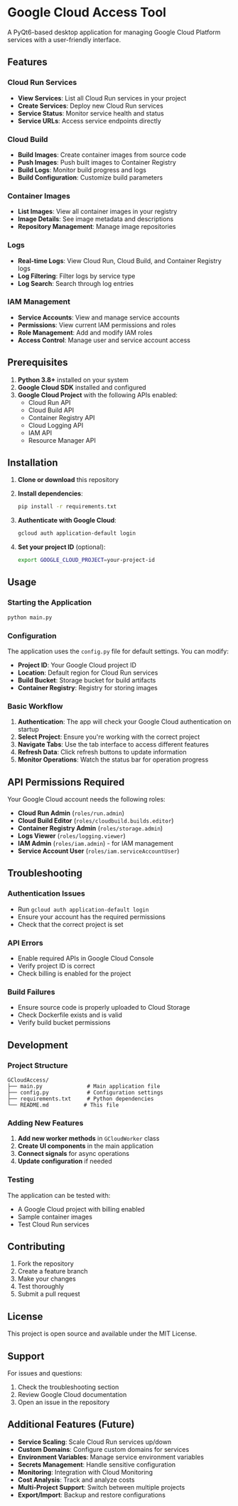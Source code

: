 # Google Cloud Access Tool

A PyQt6-based desktop application for managing Google Cloud Platform services with a user-friendly interface.

## Features

### Cloud Run Services
- **View Services**: List all Cloud Run services in your project
- **Create Services**: Deploy new Cloud Run services
- **Service Status**: Monitor service health and status
- **Service URLs**: Access service endpoints directly

### Cloud Build
- **Build Images**: Create container images from source code
- **Push Images**: Push built images to Container Registry
- **Build Logs**: Monitor build progress and logs
- **Build Configuration**: Customize build parameters

### Container Images
- **List Images**: View all container images in your registry
- **Image Details**: See image metadata and descriptions
- **Repository Management**: Manage image repositories

### Logs
- **Real-time Logs**: View Cloud Run, Cloud Build, and Container Registry logs
- **Log Filtering**: Filter logs by service type
- **Log Search**: Search through log entries

### IAM Management
- **Service Accounts**: View and manage service accounts
- **Permissions**: View current IAM permissions and roles
- **Role Management**: Add and modify IAM roles
- **Access Control**: Manage user and service account access

## Prerequisites

1. **Python 3.8+** installed on your system
2. **Google Cloud SDK** installed and configured
3. **Google Cloud Project** with the following APIs enabled:
   - Cloud Run API
   - Cloud Build API
   - Container Registry API
   - Cloud Logging API
   - IAM API
   - Resource Manager API

## Installation

1. **Clone or download** this repository
2. **Install dependencies**:
   ```bash
   pip install -r requirements.txt
   ```

3. **Authenticate with Google Cloud**:
   ```bash
   gcloud auth application-default login
   ```

4. **Set your project ID** (optional):
   ```bash
   export GOOGLE_CLOUD_PROJECT=your-project-id
   ```

## Usage

### Starting the Application

```bash
python main.py
```

### Configuration

The application uses the `config.py` file for default settings. You can modify:

- **Project ID**: Your Google Cloud project ID
- **Location**: Default region for Cloud Run services
- **Build Bucket**: Storage bucket for build artifacts
- **Container Registry**: Registry for storing images

### Basic Workflow

1. **Authentication**: The app will check your Google Cloud authentication on startup
2. **Select Project**: Ensure you're working with the correct project
3. **Navigate Tabs**: Use the tab interface to access different features
4. **Refresh Data**: Click refresh buttons to update information
5. **Monitor Operations**: Watch the status bar for operation progress

## API Permissions Required

Your Google Cloud account needs the following roles:

- **Cloud Run Admin** (`roles/run.admin`)
- **Cloud Build Editor** (`roles/cloudbuild.builds.editor`)
- **Container Registry Admin** (`roles/storage.admin`)
- **Logs Viewer** (`roles/logging.viewer`)
- **IAM Admin** (`roles/iam.admin`) - for IAM management
- **Service Account User** (`roles/iam.serviceAccountUser`)

## Troubleshooting

### Authentication Issues
- Run `gcloud auth application-default login`
- Ensure your account has the required permissions
- Check that the correct project is set

### API Errors
- Enable required APIs in Google Cloud Console
- Verify project ID is correct
- Check billing is enabled for the project

### Build Failures
- Ensure source code is properly uploaded to Cloud Storage
- Check Dockerfile exists and is valid
- Verify build bucket permissions

## Development

### Project Structure
```
GCloudAccess/
├── main.py              # Main application file
├── config.py            # Configuration settings
├── requirements.txt     # Python dependencies
└── README.md           # This file
```

### Adding New Features

1. **Add new worker methods** in `GCloudWorker` class
2. **Create UI components** in the main application
3. **Connect signals** for async operations
4. **Update configuration** if needed

### Testing

The application can be tested with:
- A Google Cloud project with billing enabled
- Sample container images
- Test Cloud Run services

## Contributing

1. Fork the repository
2. Create a feature branch
3. Make your changes
4. Test thoroughly
5. Submit a pull request

## License

This project is open source and available under the MIT License.

## Support

For issues and questions:
1. Check the troubleshooting section
2. Review Google Cloud documentation
3. Open an issue in the repository

## Additional Features (Future)

- **Service Scaling**: Scale Cloud Run services up/down
- **Custom Domains**: Configure custom domains for services
- **Environment Variables**: Manage service environment variables
- **Secrets Management**: Handle sensitive configuration
- **Monitoring**: Integration with Cloud Monitoring
- **Cost Analysis**: Track and analyze costs
- **Multi-Project Support**: Switch between multiple projects
- **Export/Import**: Backup and restore configurations 